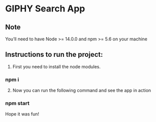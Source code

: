 # GIPHY Search App

## Note
 You’ll need to have Node >= 14.0.0 and npm >= 5.6 on your machine

## Instructions to run the project:

1. First you need to install the node modules.
### npm i
2. Now you can run the following command and see the app in action
### npm start

Hope it was fun!

